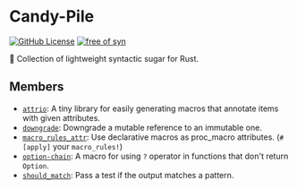 # Candy-Pile

[![GitHub License](https://img.shields.io/github/license/PRO-2684/Candy-Pile?logo=opensourceinitiative)](https://github.com/PRO-2684/Candy-Pile/blob/main/LICENSE)
[![free of syn](https://img.shields.io/badge/free%20of-syn-hotpink)](https://github.com/fasterthanlime/free-of-syn)

🦀 Collection of lightweight syntactic sugar for Rust.

## Members

- [`attrio`](./attrio/README.md): A tiny library for easily generating macros that annotate items with given attributes.
- [`downgrade`](./downgrade/README.md): Downgrade a mutable reference to an immutable one.
- [`macro_rules_attr`](./macro_rules_attr/README.md): Use declarative macros as proc_macro attributes. (`#[apply]` your `macro_rules!`)
- [`option-chain`](./option-chain/README.md): A macro for using `?` operator in functions that don't return `Option`.
- [`should_match`](./should_match/README.md): Pass a test if the output matches a pattern.
